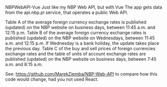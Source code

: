 NBPWebAPI-Vue
Just like my NBP Web API, but with Vue The app gets data from the api.nbp.pl service, that operates a public Web API.

Table A of the average foreign currency exchange rates is published (updated) on the NBP website on business days, between 11:45 a.m. and 12:15 p.m. Table B of the average foreign currency exchange rates is published (updated) on the NBP website on Wednesdays, between 11:45 a.m. and 12:15 p.m. If Wednesday is a bank holiday, the update takes place the previous day. Table C of the buy and sell prices of foreign currencies exchange rates and the table of units of account exchange rates are published (updated) on the NBP website on business days, between 7:45 a.m. and 8:15 a.m.

See: https://github.com/MarekZiemba/NBP-Web-API to compare how this code would change, had you not used React.
